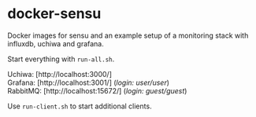 # docker-sensu

Docker images for sensu and an example setup of a monitoring stack with influxdb, uchiwa and grafana.

Start everything with `run-all.sh`.

Uchiwa: [http://localhost:3000/]  
Grafana: [http://localhost:3001/] (*login: user/user*)  
RabbitMQ: [http://localhost:15672/] (*login: guest/guest*)  

Use `run-client.sh` to start additional clients.

